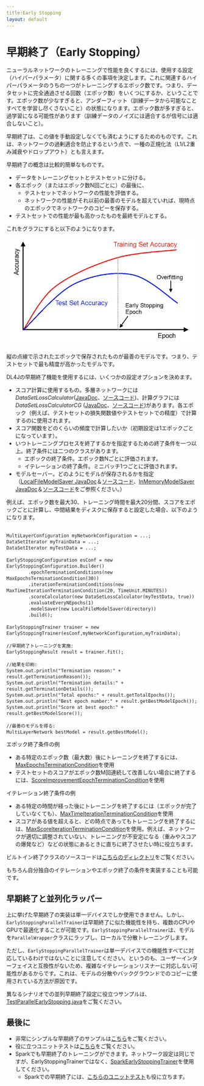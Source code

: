 ```yaml
---
title:Early Stopping
layout: default
---
```


# 早期終了（Early Stopping）

ニューラルネットワークのトレーニングで性能を良くするには、使用する設定（ハイパーパラメータ）に関する多くの事項を決定します。これに関連するハイパーパラメータのうちの一つがトレーニングするエポック数です。つまり、データセットに完全通過させる回数（エポック数）をいくつにするか、ということです。エポック数が少なすぎると、アンダーフィット（訓練データから可能なことすべてを学習し尽くさないこと）の状態になります。エポック数が多すぎると、過学習になる可能性があります（訓練データのノイズには適合するが信号には適合しないこと）。

早期終了は、この値を手動設定しなくても済むようにするためのものです。これは、ネットワークの過剰適合を防止するという点で、一種の正規化法（L1/L2重み減衰やドロップアウト）とも言えます。

早期終了の概念は比較的簡単なものです。

* データをトレーニングセットとテストセットに分ける。
* 各エポック（またはエポック数N回ごとに）の最後に、
  * テストセットでネットワークの性能を評価する。
  * ネットワークの性能がそれ以前の最善のモデルを超えていれば、現時点のエポックでネットワークのコピーを保存する。
* テストセットでの性能が最も高かったものを最終モデルとする。


これをグラフにすると以下のようになります。

![Early Stopping](./img/earlystopping.png)

縦の点線で示されたエポックで保存されたものが最善のモデルです。つまり、テストセットで最も精度が高かったモデルです。


DL4Jの早期終了機能を使用するには、いくつかの設定オプションを決めます。

* スコア計算に使用するもの。多層ネットワークには*DataSetLossCalculator*([JavaDoc](https://deeplearning4j.org/doc/org/deeplearning4j/earlystopping/scorecalc/DataSetLossCalculator.html)、[ソースコード](https://github.com/deeplearning4j/deeplearning4j/blob/c152293ef8d1094c281f5375ded61ff5f8eb6587/deeplearning4j-core/src/main/java/org/deeplearning4j/earlystopping/scorecalc/DataSetLossCalculator.java))、計算グラフには*DataSetLossCalculatorCG* ([JavaDoc](https://deeplearning4j.org/doc/org/deeplearning4j/earlystopping/scorecalc/DataSetLossCalculatorCG.html)、[ソースコード](https://github.com/deeplearning4j/deeplearning4j/blob/c152293ef8d1094c281f5375ded61ff5f8eb6587/deeplearning4j-core/src/main/java/org/deeplearning4j/earlystopping/scorecalc/DataSetLossCalculatorCG.java))があります。各エポック（例えば、テストセットの損失関数値やテストセットでの精度）で計算するのに使用されます。
* スコア関数をどのくらいの頻度で計算したいか（初期設定は1エポックごとになっています）。
* いつトレーニングプロセスを終了するかを指定するための終了条件を一つ以上。終了条件には二つのクラスがあります。
  * エポックの終了条件。エポック数Nごとに評価されます。
  * イテレーションの終了条件。ミニバッチ1つごとに評価されます。
* モデルセーバー。どのようにモデルが保存されるかを指定（[LocalFileModelSaver JavaDoc](https://deeplearning4j.org/doc/org/deeplearning4j/earlystopping/saver/LocalFileModelSaver.html)＆[ソースコード](https://github.com/deeplearning4j/deeplearning4j/blob/c152293ef8d1094c281f5375ded61ff5f8eb6587/deeplearning4j-core/src/main/java/org/deeplearning4j/earlystopping/saver/LocalFileModelSaver.java)、[InMemoryModelSaver JavaDoc](https://deeplearning4j.org/doc/org/deeplearning4j/earlystopping/saver/InMemoryModelSaver.html)＆[ソースコード](https://github.com/deeplearning4j/deeplearning4j/blob/c152293ef8d1094c281f5375ded61ff5f8eb6587/deeplearning4j-core/src/main/java/org/deeplearning4j/earlystopping/saver/InMemoryModelSaver.java)をご参照ください。）

例えば、エポック数を最大30、トレーニング時間を最大20分間、スコアをエポックごとに計算し、中間結果をディスクに保存すると設定した場合、以下のようになります。

```

MultiLayerConfiguration myNetworkConfiguration = ...;
DataSetIterator myTrainData = ...;
DataSetIterator myTestData = ...;

EarlyStoppingConfiguration esConf = new EarlyStoppingConfiguration.Builder()
		.epochTerminationConditions(new MaxEpochsTerminationCondition(30))
		.iterationTerminationConditions(new MaxTimeIterationTerminationCondition(20, TimeUnit.MINUTES))
		.scoreCalculator(new DataSetLossCalculator(myTestData, true))
        .evaluateEveryNEpochs(1)
		.modelSaver(new LocalFileModelSaver(directory))
		.build();

EarlyStoppingTrainer trainer = new EarlyStoppingTrainer(esConf,myNetworkConfiguration,myTrainData);

//早期終了トレーニングを実施:
EarlyStoppingResult result = trainer.fit();

//結果を印刷:
System.out.println("Termination reason:" + result.getTerminationReason());
System.out.println("Termination details:" + result.getTerminationDetails());
System.out.println("Total epochs:" + result.getTotalEpochs());
System.out.println("Best epoch number:" + result.getBestModelEpoch());
System.out.println("Score at best epoch:" + result.getBestModelScore());

//最善のモデルを得る:
MultiLayerNetwork bestModel = result.getBestModel();

```




エポック終了条件の例

* ある特定のエポック数（最大数）後にトレーニングを終了するには、[MaxEpochsTerminationCondition](https://deeplearning4j.org/doc/org/deeplearning4j/earlystopping/termination/MaxEpochsTerminationCondition.html)を使用
* テストセットのスコアがエポック数M回連続して改善しない場合に終了するには、[ScoreImprovementEpochTerminationCondition](https://deeplearning4j.org/doc/org/deeplearning4j/earlystopping/termination/ScoreImprovementEpochTerminationCondition.html)を使用

イテレーション終了条件の例

* ある特定の時間が経った後にトレーニングを終了するには（エポックが完了していなくても）、[MaxTimeIterationTerminationCondition](https://github.com/deeplearning4j/deeplearning4j/blob/master/deeplearning4j-core/src/main/java/org/deeplearning4j/earlystopping/termination/MaxTimeIterationTerminationCondition.java)を使用
* スコアがある値を超えると、どの時点であってもトレーニングを終了するには、[MaxScoreIterationTerminationCondition](https://github.com/deeplearning4j/deeplearning4j/blob/c152293ef8d1094c281f5375ded61ff5f8eb6587/deeplearning4j-core/src/main/java/org/deeplearning4j/earlystopping/termination/MaxScoreIterationTerminationCondition.java)を使用。例えば、ネットワークが適切に調整されていない、トレーニングが不安定になる（重みやスコアの爆発など）などの状態にあるときに直ちに終了させたい時に役立ちます。

ビルトイン終了クラスのソースコードは[こちらのディレクトリ](https://github.com/deeplearning4j/deeplearning4j/tree/c152293ef8d1094c281f5375ded61ff5f8eb6587/deeplearning4j-core/src/main/java/org/deeplearning4j/earlystopping/termination)をご覧ください。

もちろん自分独自のイテレーションやエポック終了の条件を実装することも可能です。

## 早期終了と並列化ラッパー

上に挙げた早期終了の実装は単一デバイスでしか使用できません。しかし、`EarlyStoppingParallelTrainer`は早期終了に似た機能性を持ち、複数のCPUやGPUで最適化することが可能です。`EarlyStoppingParallelTrainer`は、モデルを`ParallelWrapper`クラスにラップし、ローカルで分散トレーニングします。

ただし、`EarlyStoppingParallelTrainer`は単一デバイスでの機能性すべてに対応しているわけではないことに注意してください。というのも、ユーザーインターフェイスと互換性がないため、複雑なイテレーションリスナーに対応しない可能性があるからです。これは、モデルの分散やバックグラウンドでのコピーに使用されている方法が原因です。

異なるシナリオでの並列早期終了設定に役立つサンプルは、[TestParallelEarlyStopping.java](https://github.com/deeplearning4j/deeplearning4j/blob/master/deeplearning4j-scaleout/deeplearning4j-scaleout-parallelwrapper/src/test/java/org/deeplearning4j/parallelism/TestParallelEarlyStopping.java)をご覧ください。


## 最後に

* 非常にシンプルな早期終了のサンプルは[こちら](https://github.com/deeplearning4j/dl4j-examples/blob/master/dl4j-examples/src/main/java/org/deeplearning4j/examples/misc/earlystopping/EarlyStoppingMNIST.java)をご覧ください。
* 役に立つユニットテストは[こちら](https://github.com/deeplearning4j/deeplearning4j/blob/master/deeplearning4j-core/src/test/java/org/deeplearning4j/earlystopping/TestEarlyStopping.java)をご覧ください。
* Sparkでも早期終了のトレーニングができます。ネットワーク設定は同じですが、EarlyStoppingTrainerではなく、[SparkEarlyStoppingTrainer](https://github.com/deeplearning4j/deeplearning4j/blob/master/deeplearning4j-scaleout/spark/dl4j-spark/src/main/java/org/deeplearning4j/spark/earlystopping/SparkEarlyStoppingTrainer.java)を使用してください。
  * Sparkでの早期終了には、[こちらのユニットテスト](https://github.com/deeplearning4j/deeplearning4j/blob/master/deeplearning4j-scaleout/spark/dl4j-spark/src/test/java/org/deeplearning4j/spark/TestEarlyStoppingSpark.java)も役に立ちます。
